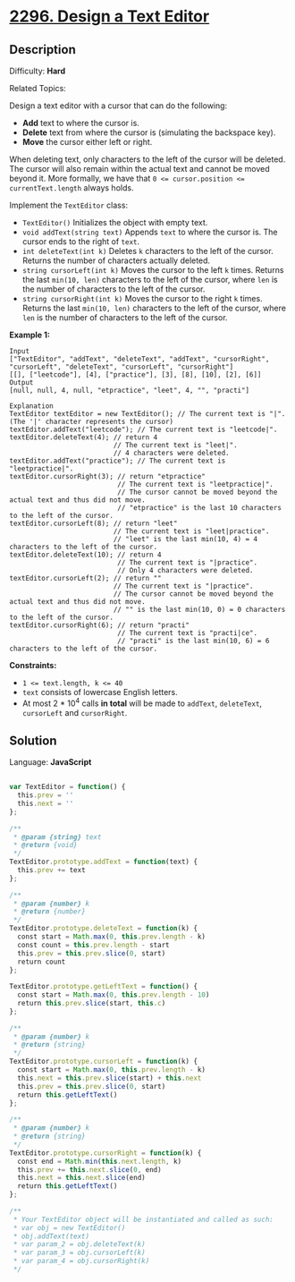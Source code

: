 # [2296\. Design a Text Editor](https://leetcode.com/problems/design-a-text-editor/)

## Description

Difficulty: **Hard**  

Related Topics:


Design a text editor with a cursor that can do the following:

*   **Add** text to where the cursor is.
*   **Delete** text from where the cursor is (simulating the backspace key).
*   **Move** the cursor either left or right.

When deleting text, only characters to the left of the cursor will be deleted. The cursor will also remain within the actual text and cannot be moved beyond it. More formally, we have that `0 <= cursor.position <= currentText.length` always holds.

Implement the `TextEditor` class:

*   `TextEditor()` Initializes the object with empty text.
*   `void addText(string text)` Appends `text` to where the cursor is. The cursor ends to the right of `text`.
*   `int deleteText(int k)` Deletes `k` characters to the left of the cursor. Returns the number of characters actually deleted.
*   `string cursorLeft(int k)` Moves the cursor to the left `k` times. Returns the last `min(10, len)` characters to the left of the cursor, where `len` is the number of characters to the left of the cursor.
*   `string cursorRight(int k)` Moves the cursor to the right `k` times. Returns the last `min(10, len)` characters to the left of the cursor, where `len` is the number of characters to the left of the cursor.

**Example 1:**

```
Input
["TextEditor", "addText", "deleteText", "addText", "cursorRight", "cursorLeft", "deleteText", "cursorLeft", "cursorRight"]
[[], ["leetcode"], [4], ["practice"], [3], [8], [10], [2], [6]]
Output
[null, null, 4, null, "etpractice", "leet", 4, "", "practi"]

Explanation
TextEditor textEditor = new TextEditor(); // The current text is "|". (The '|' character represents the cursor)
textEditor.addText("leetcode"); // The current text is "leetcode|".
textEditor.deleteText(4); // return 4
                          // The current text is "leet|". 
                          // 4 characters were deleted.
textEditor.addText("practice"); // The current text is "leetpractice|". 
textEditor.cursorRight(3); // return "etpractice"
                           // The current text is "leetpractice|". 
                           // The cursor cannot be moved beyond the actual text and thus did not move.
                           // "etpractice" is the last 10 characters to the left of the cursor.
textEditor.cursorLeft(8); // return "leet"
                          // The current text is "leet|practice".
                          // "leet" is the last min(10, 4) = 4 characters to the left of the cursor.
textEditor.deleteText(10); // return 4
                           // The current text is "|practice".
                           // Only 4 characters were deleted.
textEditor.cursorLeft(2); // return ""
                          // The current text is "|practice".
                          // The cursor cannot be moved beyond the actual text and thus did not move. 
                          // "" is the last min(10, 0) = 0 characters to the left of the cursor.
textEditor.cursorRight(6); // return "practi"
                           // The current text is "practi|ce".
                           // "practi" is the last min(10, 6) = 6 characters to the left of the cursor.
```

**Constraints:**

*   `1 <= text.length, k <= 40`
*   `text` consists of lowercase English letters.
*   At most 2 * 10<sup>4</sup> calls **in total** will be made to `addText`, `deleteText`, `cursorLeft` and `cursorRight`.


## Solution

Language: **JavaScript**

```javascript
​
var TextEditor = function() {
  this.prev = ''
  this.next = ''
};
​
/** 
 * @param {string} text
 * @return {void}
 */
TextEditor.prototype.addText = function(text) {
  this.prev += text
};
​
/** 
 * @param {number} k
 * @return {number}
 */
TextEditor.prototype.deleteText = function(k) {
  const start = Math.max(0, this.prev.length - k)
  const count = this.prev.length - start
  this.prev = this.prev.slice(0, start)
  return count
};
​
TextEditor.prototype.getLeftText = function() {
  const start = Math.max(0, this.prev.length - 10)
  return this.prev.slice(start, this.c)
};
​
/** 
 * @param {number} k
 * @return {string}
 */
TextEditor.prototype.cursorLeft = function(k) {
  const start = Math.max(0, this.prev.length - k)
  this.next = this.prev.slice(start) + this.next
  this.prev = this.prev.slice(0, start)
  return this.getLeftText()
};
​
/** 
 * @param {number} k
 * @return {string}
 */
TextEditor.prototype.cursorRight = function(k) {
  const end = Math.min(this.next.length, k)
  this.prev += this.next.slice(0, end)
  this.next = this.next.slice(end)
  return this.getLeftText()
};
​
/** 
 * Your TextEditor object will be instantiated and called as such:
 * var obj = new TextEditor()
 * obj.addText(text)
 * var param_2 = obj.deleteText(k)
 * var param_3 = obj.cursorLeft(k)
 * var param_4 = obj.cursorRight(k)
 */
```